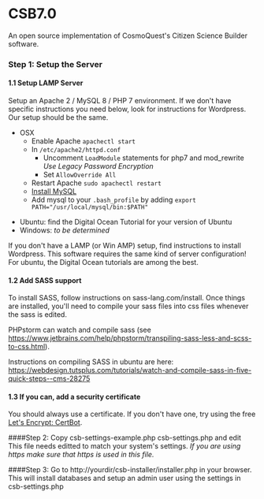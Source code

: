 # CSB7.0
An open source implementation of CosmoQuest's Citizen Science Builder software. 

### Step 1: Setup the Server
#### 1.1 Setup LAMP Server

Setup an Apache 2 / MySQL 8 / PHP 7 environment. If we don't have specific instructions you need below, look for 
instructions for Wordpress. Our setup should be the same.

* OSX 
    * Enable Apache `apachectl start`
    * In `/etc/apache2/httpd.conf`
        * Uncomment `LoadModule` statements for php7 and mod_rewrite _Use Legacy Password Encryption_
        * Set `AllowOverride All`
    * Restart Apache `sudo apachectl restart`
    * [Install MySQL](https://dev.mysql.com/downloads/mysql) 
    * Add mysql to your `.bash_profile` by adding `export PATH="/usr/local/mysql/bin:$PATH"`
- Ubuntu: find the Digital Ocean Tutorial for your version of Ubuntu
- Windows: _to be determined_

If you don't have a LAMP (or Win AMP) setup, find instructions to install 
Wordpress. This software requires the same kind of server configuration! 
For ubuntu, the Digital Ocean tutorials are among the best.


#### 1.2 Add SASS support 
To install SASS, follow instructions on sass-lang.com/install. Once things
are installed, you'll need to compile your sass files into css files whenever
the sass is edited. 

PHPstorm can watch and compile sass (see https://www.jetbrains.com/help/phpstorm/transpiling-sass-less-and-scss-to-css.html).

Instructions on compiling SASS in ubuntu are here: https://webdesign.tutsplus.com/tutorials/watch-and-compile-sass-in-five-quick-steps--cms-28275

#### 1.3 If you can, add a security certificate
You should always use a certificate. If you don't have one, try using the free 
[Let's Encrypt: CertBot](https://letsencrypt.org/getting-started/).

####Step 2: Copy csb-settings-example.php csb-settings.php and edit 
This file needs editted to match your system's settings. _If you are using https
make sure that https is used in this file._  

####Step 3: Go to http://yourdir/csb-installer/installer.php in your browser. 
  This will install databases and setup an admin user using the settings in csb-settings.php